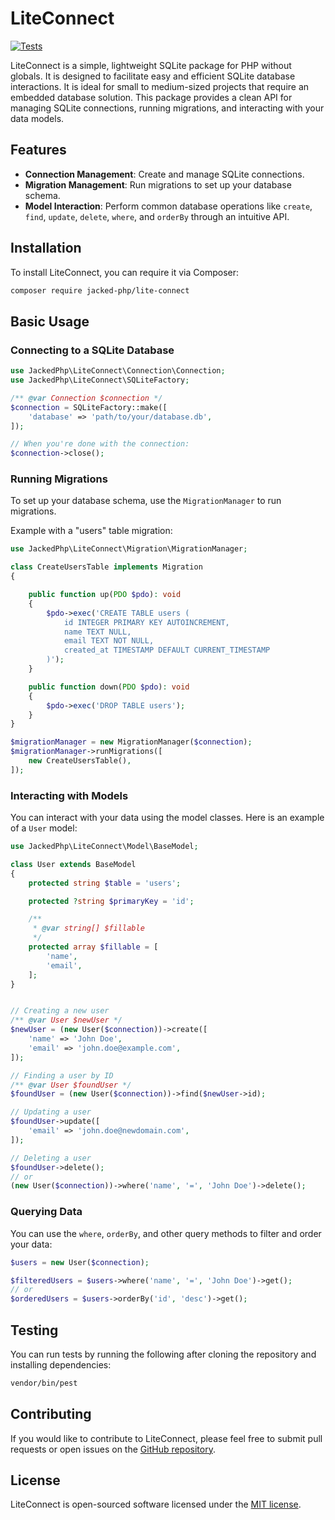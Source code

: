 
# LiteConnect

[![Tests](https://github.com/Jacked-PHP/lite-connect/actions/workflows/php.yml/badge.svg)](https://github.com/Jacked-PHP/lite-connect/actions/workflows/php.yml)

LiteConnect is a simple, lightweight SQLite package for PHP without globals. It is designed to facilitate easy and efficient SQLite database interactions. It is ideal for small to medium-sized projects that require an embedded database solution. This package provides a clean API for managing SQLite connections, running migrations, and interacting with your data models.

## Features

- **Connection Management**: Create and manage SQLite connections.
- **Migration Management**: Run migrations to set up your database schema.
- **Model Interaction**: Perform common database operations like `create`, `find`, `update`, `delete`, `where`, and `orderBy` through an intuitive API.

## Installation

To install LiteConnect, you can require it via Composer:

```bash
composer require jacked-php/lite-connect
```

## Basic Usage

### Connecting to a SQLite Database

```php
use JackedPhp\LiteConnect\Connection\Connection;
use JackedPhp\LiteConnect\SQLiteFactory;

/** @var Connection $connection */
$connection = SQLiteFactory::make([
    'database' => 'path/to/your/database.db',
]);

// When you're done with the connection:
$connection->close();
```

### Running Migrations

To set up your database schema, use the `MigrationManager` to run migrations.

Example with a "users" table migration:

```php
use JackedPhp\LiteConnect\Migration\MigrationManager;

class CreateUsersTable implements Migration
{

    public function up(PDO $pdo): void
    {
        $pdo->exec('CREATE TABLE users (
            id INTEGER PRIMARY KEY AUTOINCREMENT,
            name TEXT NULL,
            email TEXT NOT NULL,
            created_at TIMESTAMP DEFAULT CURRENT_TIMESTAMP
        )');
    }

    public function down(PDO $pdo): void
    {
        $pdo->exec('DROP TABLE users');
    }
}

$migrationManager = new MigrationManager($connection);
$migrationManager->runMigrations([
    new CreateUsersTable(),
]);
```

### Interacting with Models

You can interact with your data using the model classes. Here is an example of a `User` model:

```php
use JackedPhp\LiteConnect\Model\BaseModel;

class User extends BaseModel
{
    protected string $table = 'users';

    protected ?string $primaryKey = 'id';

    /**
     * @var string[] $fillable
     */
    protected array $fillable = [
        'name',
        'email',
    ];
}


// Creating a new user
/** @var User $newUser */
$newUser = (new User($connection))->create([
    'name' => 'John Doe',
    'email' => 'john.doe@example.com',
]);

// Finding a user by ID
/** @var User $foundUser */
$foundUser = (new User($connection))->find($newUser->id);

// Updating a user
$foundUser->update([
    'email' => 'john.doe@newdomain.com',
]);

// Deleting a user
$foundUser->delete();
// or
(new User($connection))->where('name', '=', 'John Doe')->delete();
```

### Querying Data

You can use the `where`, `orderBy`, and other query methods to filter and order your data:

```php
$users = new User($connection);

$filteredUsers = $users->where('name', '=', 'John Doe')->get();
// or
$orderedUsers = $users->orderBy('id', 'desc')->get();
```

## Testing

You can run tests by running the following after cloning the repository and installing dependencies:

```bash
vendor/bin/pest
```

## Contributing

If you would like to contribute to LiteConnect, please feel free to submit pull requests or open issues on the [GitHub repository](https://github.com/Jacked-PHP/liteconnect).

## License

LiteConnect is open-sourced software licensed under the [MIT license](LICENSE).

